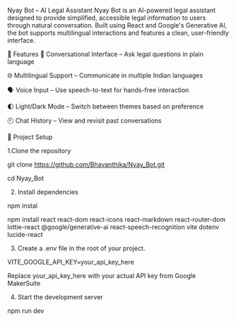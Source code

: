 Nyay Bot – AI Legal Assistant
Nyay Bot is an AI-powered legal assistant designed to provide simplified, accessible legal information to users through natural conversation. Built using React and Google's Generative AI, the bot supports multilingual interactions and features a clean, user-friendly interface.

🚀 Features
💬 Conversational Interface – Ask legal questions in plain language

🌐 Multilingual Support – Communicate in multiple Indian languages

🗣️ Voice Input – Use speech-to-text for hands-free interaction

🌓 Light/Dark Mode – Switch between themes based on preference

🕘 Chat History – View and revisit past conversations


📁 Project Setup

1.Clone the repository 

git clone https://github.com/Bhavanthika/Nyay_Bot.git 

cd Nyay_Bot

2. Install dependencies 

npm instal 

npm install react react-dom react-icons react-markdown react-router-dom lottie-react @google/generative-ai react-speech-recognition vite dotenv lucide-react

3. Create a .env file in the root of your project. 

VITE_GOOGLE_API_KEY=your_api_key_here 

Replace your_api_key_here with your actual API key from Google MakerSuite

4. Start the development server 

npm run dev 

